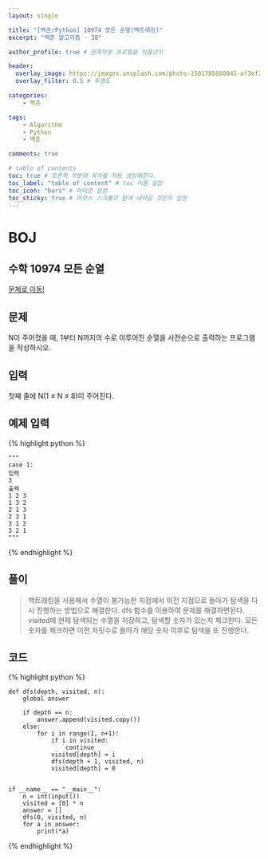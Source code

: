 ```yaml
---
layout: single

title: "[백준/Python] 10974 모든 순열(백트래킹)"
excerpt: "백준 알고리즘 - 38"

author_profile: true # 왼쪽부분 프로필을 띄울건지

header:
  overlay_image: https://images.unsplash.com/photo-1501785888041-af3ef285b470?ixlib=rb-1.2.1&ixid=eyJhcHBfaWQiOjEyMDd9&auto=format&fit=crop&w=1350&q=80
  overlay_filter: 0.5 # 투명도

categories:
    - 백준

tags: 
    - Algorithm
    - Python
    - 백준

comments: true

# table of contents
toc: true # 오른쪽 부분에 목차를 자동 생성해준다.
toc_label: "table of content" # toc 이름 설정
toc_icon: "bars" # 아이콘 설정
toc_sticky: true # 마우스 스크롤과 함께 내려갈 것인지 설정
---
```

# BOJ

## 수학 10974 모든 순열
[문제로 이동!](https://www.acmicpc.net/problem/10974)

## 문제

N이 주어졌을 때, 1부터 N까지의 수로 이루어진 순열을 사전순으로 출력하는 프로그램을 작성하시오.

## 입력

첫째 줄에 N(1 ≤ N ≤ 8)이 주어진다. 

## 예제 입력

{% highlight python %}

    """
    case 1:
    입력
    3
    출력
    1 2 3
    1 3 2
    2 1 3
    2 3 1
    3 1 2
    3 2 1
    """
{% endhighlight %}

## 풀이
> 백트래킹을 사용해서 수열이 불가능한 지점에서 이전 지점으로 돌아가 탐색을 다시 진행하는 방법으로 해결한다. dfs 함수를 이용하여 문제를 해결하면된다. visited에 현재 탐색되는 수열을 저장하고, 탐색할 숫자가 있는지 체크한다.
> 모든 숫자를 체크하면 이전 자릿수로 돌아가 해당 숫자 이후로 탐색을 또 진행한다. 

## 코드

{% highlight python %}

    def dfs(depth, visited, n):
        global answer
    
        if depth == n:
            answer.append(visited.copy())
        else:
            for i in range(1, n+1):
                if i in visited:
                    continue
                visited[depth] = i
                dfs(depth + 1, visited, n)
                visited[depth] = 0
    
    
    if __name__ == "__main__":
        n = int(input())
        visited = [0] * n
        answer = []
        dfs(0, visited, n)
        for a in answer:
            print(*a)
{% endhighlight %}